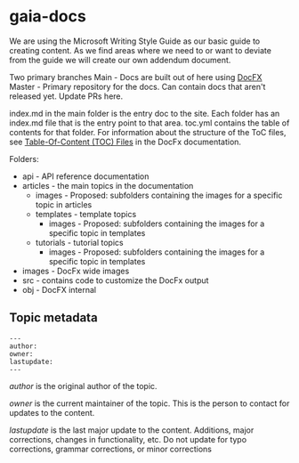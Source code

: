 # gaia-docs

We are using the Microsoft Writing Style Guide as our basic guide to creating content. As we find areas where we need to or want to deviate from the guide we will create our own addendum document. 

Two primary branches
Main - Docs are built out of here using [DocFX](https://dotnet.github.io/docfx/tutorial/docfx_getting_started.html)
Master - Primary repository for the docs. Can contain docs that aren't released yet. Update PRs here.

index.md in the main folder is the entry doc to the site. Each folder has an index.md file that is the entry point to that area.
toc.yml contains the table of contents for that folder. For information about the structure of the ToC files, see [Table-Of-Content (TOC) Files](https://dotnet.github.io/docfx/tutorial/intro_toc.html) in the DocFx documentation.

Folders:
* api - API reference documentation
* articles - the main topics in the documentation
    * images - Proposed: subfolders containing the images for a specific topic in articles
    * templates - template topics
        *  images - Proposed: subfolders containing the images for a specific topic in templates
    * tutorials - tutorial topics
        *  images - Proposed: subfolders containing the images for a specific topic in templates
* images - DocFx wide images
* src - contains code to customize the DocFx output
* obj - DocFX internal

## Topic metadata

```
---
author: 
owner: 
lastupdate: 
---
```

*author* is the original author of the topic.

*owner* is the current maintainer of the topic. This is the person to contact for updates to the content.

*lastupdate* is the last major update to the content. Additions, major corrections, changes in functionality, etc. Do not update for typo corrections, grammar corrections, or minor corrections